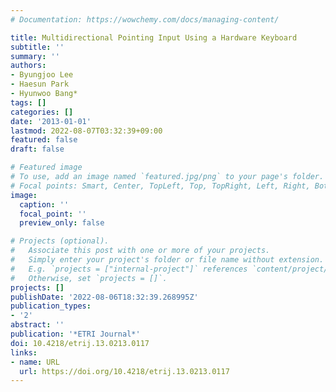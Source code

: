 ```yaml
---
# Documentation: https://wowchemy.com/docs/managing-content/

title: Multidirectional Pointing Input Using a Hardware Keyboard
subtitle: ''
summary: ''
authors:
- Byungjoo Lee
- Haesun Park
- Hyunwoo Bang*
tags: []
categories: []
date: '2013-01-01'
lastmod: 2022-08-07T03:32:39+09:00
featured: false
draft: false

# Featured image
# To use, add an image named `featured.jpg/png` to your page's folder.
# Focal points: Smart, Center, TopLeft, Top, TopRight, Left, Right, BottomLeft, Bottom, BottomRight.
image:
  caption: ''
  focal_point: ''
  preview_only: false

# Projects (optional).
#   Associate this post with one or more of your projects.
#   Simply enter your project's folder or file name without extension.
#   E.g. `projects = ["internal-project"]` references `content/project/deep-learning/index.md`.
#   Otherwise, set `projects = []`.
projects: []
publishDate: '2022-08-06T18:32:39.268995Z'
publication_types:
- '2'
abstract: ''
publication: '*ETRI Journal*'
doi: 10.4218/etrij.13.0213.0117
links:
- name: URL
  url: https://doi.org/10.4218/etrij.13.0213.0117
---
```

